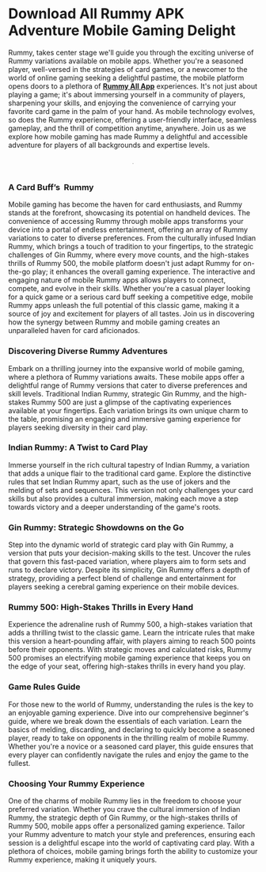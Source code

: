 <h1 style="text-align: left;">
  Download All Rummy APK Adventure Mobile Gaming Delight
</h1>


<p>
  Rummy, takes center stage we'll guide you through the exciting universe of
  Rummy variations available on mobile apps. Whether you're a seasoned player,
  well-versed in the strategies of card games, or a newcomer to the world of
  online gaming seeking a delightful pastime, the mobile platform opens doors to
  a plethora of
  <a href="https://allrummyapp.online/" target="_blank"><b>Rummy All App</b></a>
  experiences. It's not just about playing a game; it's about immersing yourself
  in a community of players, sharpening your skills, and enjoying the
  convenience of carrying your favorite card game in the palm of your hand. As
  mobile technology evolves, so does the Rummy experience, offering a
  user-friendly interface, seamless gameplay, and the thrill of competition
  anytime, anywhere. Join us as we explore how mobile gaming has made Rummy a
  delightful and accessible adventure for players of all backgrounds and
  expertise levels.
</p>

<p align="center">
<div class="separator" style="clear: both;">
  <a
    href="https://allrummyapp.online/"
    style="border-bottom: none; display: block; padding: 1em 0px; text-align: center;"
    target="_blank"
    ><img style="border: 1px solid rgb(199, 199, 199); max-width: 900px;"
      alt=""
      border="0"
      data-original-height="897"
      data-original-width="1172"
      src="https://blogger.googleusercontent.com/img/b/R29vZ2xl/AVvXsEgo0K0HZZMr_eIZ6oDEW0Afgp1Vc29BXEh7ntD7rneoJ56Ekqc9XoZWMLgtIOEmgWrIIzuOi56x8tjQZpHHMfhTh4bedmpljCuM04s99AFaIHyDLfBARWVNaWvVImAoJjMM1MImOzlL2p-OlOLijHctdFpvRNjuR8oTi5Sv2smqrN0Pyd40wQFisvjXzcS7/s1600/allrummyapps.jpg"
  /></a>
</div>
</p>
<h3 style="text-align: left;">A Card Buff’s&nbsp; Rummy</h3>
<p>
  Mobile gaming has become the haven for card enthusiasts, and Rummy stands at
  the forefront, showcasing its potential on handheld devices. The convenience
  of accessing Rummy through mobile apps transforms your device into a portal of
  endless entertainment, offering an array of Rummy variations to cater to
  diverse preferences. From the culturally infused Indian Rummy, which brings a
  touch of tradition to your fingertips, to the strategic challenges of Gin
  Rummy, where every move counts, and the high-stakes thrills of Rummy 500, the
  mobile platform doesn't just adapt Rummy for on-the-go play; it enhances the
  overall gaming experience. The interactive and engaging nature of mobile Rummy
  apps allows players to connect, compete, and evolve in their skills. Whether
  you're a casual player looking for a quick game or a serious card buff seeking
  a competitive edge, mobile Rummy apps unleash the full potential of this
  classic game, making it a source of joy and excitement for players of all
  tastes. Join us in discovering how the synergy between Rummy and mobile gaming
  creates an unparalleled haven for card aficionados.
</p>
<h3 style="text-align: left;">Discovering Diverse Rummy Adventures</h3>
<p>
  Embark on a thrilling journey into the expansive world of mobile gaming, where
  a plethora of Rummy variations awaits. These mobile apps offer a delightful
  range of Rummy versions that cater to diverse preferences and skill levels.
  Traditional Indian Rummy, strategic Gin Rummy, and the high-stakes Rummy 500
  are just a glimpse of the captivating experiences available at your
  fingertips. Each variation brings its own unique charm to the table, promising
  an engaging and immersive gaming experience for players seeking diversity in
  their card play.
</p>
<h3 style="text-align: left;">Indian Rummy: A Twist to Card Play</h3>
<p>
  Immerse yourself in the rich cultural tapestry of Indian Rummy, a variation
  that adds a unique flair to the traditional card game. Explore the distinctive
  rules that set Indian Rummy apart, such as the use of jokers and the melding
  of sets and sequences. This version not only challenges your card skills but
  also provides a cultural immersion, making each move a step towards victory
  and a deeper understanding of the game's roots.
</p>
<h3 style="text-align: left;">Gin Rummy: Strategic Showdowns on the Go</h3>
<p>
  Step into the dynamic world of strategic card play with Gin Rummy, a version
  that puts your decision-making skills to the test. Uncover the rules that
  govern this fast-paced variation, where players aim to form sets and runs to
  declare victory. Despite its simplicity, Gin Rummy offers a depth of strategy,
  providing a perfect blend of challenge and entertainment for players seeking a
  cerebral gaming experience on their mobile devices.
</p>
<h3 style="text-align: left;">Rummy 500: High-Stakes Thrills in Every Hand</h3>
<p>
  Experience the adrenaline rush of Rummy 500, a high-stakes variation that adds
  a thrilling twist to the classic game. Learn the intricate rules that make
  this version a heart-pounding affair, with players aiming to reach 500 points
  before their opponents. With strategic moves and calculated risks, Rummy 500
  promises an electrifying mobile gaming experience that keeps you on the edge
  of your seat, offering high-stakes thrills in every hand you play.
</p>
<h3 style="text-align: left;">Game Rules Guide</h3>
<p>
  For those new to the world of Rummy, understanding the rules is the key to an
  enjoyable gaming experience. Dive into our comprehensive beginner's guide,
  where we break down the essentials of each variation. Learn the basics of
  melding, discarding, and declaring to quickly become a seasoned player, ready
  to take on opponents in the thrilling realm of mobile Rummy. Whether you're a
  novice or a seasoned card player, this guide ensures that every player can
  confidently navigate the rules and enjoy the game to the fullest.
</p>
<h3 style="text-align: left;">Choosing Your Rummy Experience</h3>
<p>
  One of the charms of mobile Rummy lies in the freedom to choose your preferred
  variation. Whether you crave the cultural immersion of Indian Rummy, the
  strategic depth of Gin Rummy, or the high-stakes thrills of Rummy 500, mobile
  apps offer a personalized gaming experience. Tailor your Rummy adventure to
  match your style and preferences, ensuring each session is a delightful escape
  into the world of captivating card play. With a plethora of choices, mobile
  gaming brings forth the ability to customize your Rummy experience, making it
  uniquely yours.
</p>
